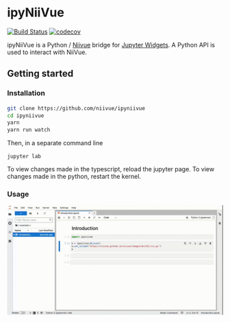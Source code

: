 
# ipyNiiVue

[![Build Status](https://travis-ci.org/niivue/ipyniivue.svg?branch=master)](https://travis-ci.org/niivue/ipyniivue)
[![codecov](https://codecov.io/gh/niivue/ipyniivue/branch/master/graph/badge.svg)](https://codecov.io/gh/niivue/ipyniivue)


ipyNiiVue is a Python / [Niivue](https://github.com/niivue/niivue) bridge for [Jupyter Widgets](https://jupyter.org/widgets). A Python API is used to interact with NiiVue.

## Getting started

### Installation
```sh
git clone https://github.com/niivue/ipyniivue
cd ipyniivue
yarn
yarn run watch
```
Then, in a separate command line
```
jupyter lab
```

To view changes made in the typescript, reload the jupyter page. To view changes made in the python, restart the kernel.

### Usage
![example](docs/example.gif)


